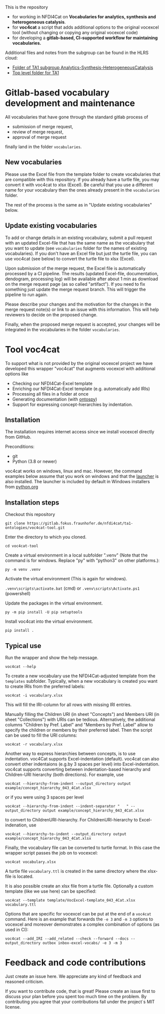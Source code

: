 This is the repository

- for working in NFDI4Cat on **Vocabularies for analytics, synthesis and heterogeneous catalysis**.
- for **voc4cat** a script that adds additional options to the original vocexcel tool (without changing or copying any original vocexcel code)
- for developing a **gitlab-based, CI-supported workflow for maintaining vocabularies.**

Additional files and notes from the subgroup can be found in the HLRS cloud:

- [Folder of TA1 subgroup Analytics-Synthesis-HeterogeneousCatalysis](https://edocs.hlrs.de/nextcloud/apps/files/?dir=/NFDI4Cat/Project-related%20activities/Task%20Areas/TA1/Subgroup_Analytics-Synthesis-HeterogCatalysis&fileid=155479)
- [Top level folder for TA1](https://edocs.hlrs.de/nextcloud/apps/files/?dir=/NFDI4Cat/Project-related%20activities/Task%20Areas/TA1&fileid=96729)

# Gitlab-based vocabulary development and maintenance

All vocabularies that have gone through the standard gitlab process of

- submission of merge request,
- review of merge request,
- approval of merge request

finally land in the folder `vocabularies`.

## New vocabularies

Please use the Excel file from the template folder to create vocabularies that are compatible with this repository.
If you already have a turtle file, you may convert it with voc4cat to xlsx (Excel).
Be careful that you use a different name for your vocabulary then the ones already present in the `vocabularies` folder.

The rest of the process is the same as in "Update existing vocabularies" below.

## Update existing vocabularies

To add or change details in an existing vocabulary, submit a pull request with an updated Excel-file that has the same name as the vocabulary that you want to update
(see `vocabularies` folder for the names of existing vocabularies).
If you don't have an Excel file but just the turtle file, you can use voc4cat (see below) to convert the turtle file to xlsx (Excel).

Upon submission of the merge request, the Excel file is automatically processed by a CI pipeline.
The results (updated Excel-file, documentation, dendogram, processing log) will be available after about 1 min as download on the merge request page (as so called "artifact").
If you need to fix something just update the merge request branch. This will trigger the pipeline to run again.

Please describe your changes and the motivation for the changes in the merge request note(s) or link to an issue with this information. This will help reviewers to decide on the proposed change.

Finally, when the proposed merge request is accepted, your changes will be integrated in the vocabularies in the folder `vocabularies`.

# Tool voc4cat

To support what is not provided by the original vocexcel project we have developed this wrapper "voc4cat" that augments vocexcel with additional options like

- Checking our NFDI4Cat-Excel template
- Enriching our NFDI4Cat-Excel template (e.g. automatically add IRIs)
- Processing all files in a folder at once
- Generating documentation (with [ontospy](http://lambdamusic.github.io/Ontospy/))
- Support for expressing concept-hierarchies by indentation.

## Installation

The installation requires internet access since we install vocexcel directly from GitHub.

Preconditions:

- git
- Python (3.8 or newer)

voc4cat works on windows, linux and mac. However, the command examples below assume that you work on windows
and that the [launcher](https://docs.python.org/3.10/using/windows.html#python-launcher-for-windows) is also installed.
The launcher is included by default in Windows installers from [python.org](https://www.python.org/downloads/)

## Installation steps

Checkout this repository

`git clone https://gitlab.fokus.fraunhofer.de/nfdi4cat/ta1-ontologies/voc4cat-tool.git`

Enter the directory to which you cloned.

`cd voc4cat-tool`

Create a virtual environment in a local subfolder ".venv" (Note that the command is for windows. Replace "py" with "python3" on other platforms.):

`py -m venv .venv`

Activate the virtual environment (This is again for windows).

`.venv\scripts\activate.bat` (cmd) or `.venv\scripts\Activate.ps1` (powershell)

Update the packages in the virtual environment.

`py -m pip install -U pip setuptools`

Install voc4cat into the virtual environment.

`pip install .`

## Typical use

Run the wrapper and show the help message.

`voc4cat --help`

To create a new vocabulary use the NFDI4Cat-adjusted template from the  `templates` subfolder.
Typically, when a new vocabulary is created you want to create IRIs from the preferred labels:

`voc4cat -i vocabulary.xlsx`

This will fill the IRI-column for all rows with missing IRI entries.

Manually filling the Children URI (in sheet "Concepts") and Members URI (in sheet "Collections") with URIs can be tedious.
Alternatively, the additional columns "Children by Pref. Label" and "Members by Pref. Label" allow to specify the children or members by their preferred label.
Then the script can be used to fill the URI columns:

`voc4cat -r vocabulary.xlsx`

Another way to express hierarchies between concepts, is to use indentation. voc4Cat supports Excel-indentation (default).
voc4cat can also convert other indentaions (e.g.by 3 spaces per level) into Excel-indentation.
voc4cat supports converting between indentation-based hierarchy and Children-URI hierarchy (both directions). For example, use

`voc4cat --hierarchy-from-indent --output_directory output example/concept_hierarchy_043_4Cat.xlsx`

or if you were using 3 spaces per level

`voc4cat --hierarchy-from-indent --indent-separator "   " --output_directory output example/concept_hierarchy_043_4Cat.xlsx`

to convert to ChildrenURI-hierarchy. For ChildrenURI-hierarchy to Excel-indenation, use

`voc4cat --hierarchy-to-indent --output_directory output example/concept_hierarchy_043_4Cat.xlsx`

Finally, the vocabulary file can be converted to turtle format. In this case the wrapper script passes the job on to vocexcel:

`voc4cat vocabulary.xlsx`

A turtle file `vocabulary.ttl` is created in the same directory where the xlsx-file is located.

It is also possible create an xlsx file from a turtle file. Optionally a custom template (like we use here) can be specified:

`voc4cat --template template/VocExcel-template_043_4Cat.xlsx vocabulary.ttl`

Options that are specific for vocexcel can be put at the end of a `voc4cat` command.
Here is an example that forwards the `-e 3` and `-m 3` options to vocexcel and moreover demonstrates a complex combination of options (as used in CI):

`voc4cat --add_IRI --add_related --check --forward --docs --output_directory outbox inbox-excel-vocabs/ -e 3 -m 3`

# Feedback and code contributions

Just create an issue here. We appreciate any kind of feedback and reasoned criticism.

If you want to contribute code, that is great! Please create an issue first to discuss your plan before you spent too much time on the problem.
By contributing you agree that your contributions fall under the project´s MIT license.
